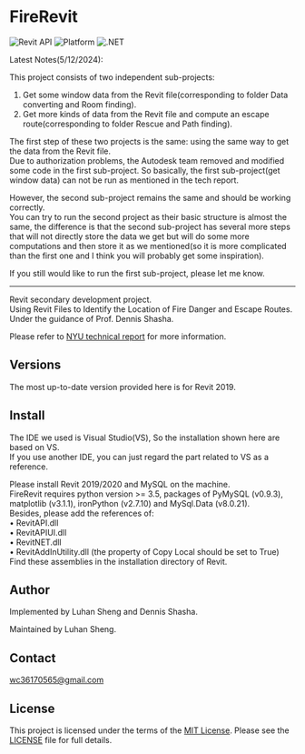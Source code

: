 # FireRevit

![Revit API](https://img.shields.io/badge/Revit%20API-2019-blue.svg)
![Platform](https://img.shields.io/badge/platform-Windows-lightgray.svg)
![.NET](https://img.shields.io/badge/.NET-4.7-blue.svg)

Latest Notes(5/12/2024):  

This project consists of two independent sub-projects:   
1. Get some window data from the Revit file(corresponding to folder Data converting and Room finding).  
2. Get more kinds of data from the Revit file and compute an escape route(corresponding to folder Rescue and Path finding).  
  
The first step of these two projects is the same: using the same way to get the data from the Revit file.  
Due to authorization problems, the Autodesk team removed and modified some code in the first sub-project. So basically, the first sub-project(get window data) can not be run as mentioned in the tech report.  

However, the second sub-project remains the same and should be working correctly.  
You can try to run the second project as their basic structure is almost the same, the difference is that the second sub-project has several more steps that will not directly store the data we get but will do some more computations and then store it as we mentioned(so it is more complicated than the first one and I think you will probably get some inspiration).  

If you still would like to run the first sub-project, please let me know.

--------------------------------------------------------------------------------------  
Revit secondary development project.  
Using Revit Files to Identify the Location of Fire Danger and Escape Routes.  
Under the guidance of Prof. Dennis Shasha.  

Please refer to [NYU technical report](https://cs.nyu.edu/media/publications/RevitToDatabase.pdf) for more information.


## <a name="versions"></a> Versions

The most up-to-date version provided here is for Revit 2019.


## Install

The IDE we used is Visual Studio(VS), So the installation shown here are based on VS.  
If you use another IDE, you can just regard the part related to VS as a reference.  

Please install Revit 2019/2020 and MySQL on the machine.  
FireRevit requires python version >= 3.5, packages of PyMySQL (v0.9.3), matplotlib (v3.1.1), ironPython (v2.7.10) and MySql.Data (v8.0.21).  
Besides, please add the references of:  
• RevitAPI.dll  
• RevitAPIUI.dll  
• RevitNET.dll  
• RevitAddInUtility.dll (the property of Copy Local should be set to True)  
Find these assemblies in the installation directory of Revit.  

## Author

Implemented by Luhan Sheng and Dennis Shasha.

Maintained by Luhan Sheng.

## Contact

wc36170565@gmail.com

## License

This project is licensed under the terms of the [MIT License](http://opensource.org/licenses/MIT).
Please see the [LICENSE](LICENSE) file for full details.
